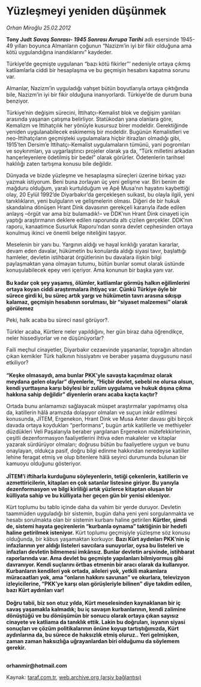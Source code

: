 # Yüzleşmeyi yeniden düşünmek

*Orhan Miroğlu 25.02.2012*

<div class="yazi"><p><b>Tony Judt</b> <b><i>Savaş Sonrası- 1945 Sonrası Avrupa Tarihi</i></b> adlı esersinde 1945-49 yılları boyunca Almanların çoğunun “Nazizm’in iyi bir fikir olduğuna ama kötü uygulandığına inandıklarını” kaydeder.</p>
<p>Türkiye’de geçmişte uygulanan “bazı kötü fikirler”’ nedeniyle ortaya çıkmış katliamlarla ciddi bir hesaplaşma ve bu geçmişin hesabını kapatma sorunu var.</p>
<p>Almanlar, Nazizm’in uyguladığı vahşet bütün boyutlarıyla ortaya çıktığında bile, Nazizm’in iyi bir fikir olduğuna inanıyorlardı. Türkiye’de de durum buna benziyor.</p>
<p>Türkiye’nin değişim sürecini, İttihatçı-Kemalist blok ve değişim yanlıları arasında yaşanan çatışma belirliyor. Statükodan yana olanlara göre, Kemalizm ve İttihatçılık her yönüyle kusursuz birer modeldir. Gerektiğinde yeniden uygulanabilecek eskimemiş bir modeldir. Bugünün Kemalistleri ve neo-İttihatçıların geçmişteki uygulamalara hiçbir itirazları olmadığı gibi, 1915’ten Dersim’e İttihatçı-Kemalist uygulamaların tümünü, yani pogromları ve soykırımları, ya uygarlaştırıcı projeler olarak ya da, “Türk milletini arkadan hançerleyenlere ödetilmiş bir bedel” olarak görürler. Ödetenlerin tarihsel haklılığı zaten tartışma konusu bile değildir. </p>
<p>Dünyada ve bizde yüzleşme ve hesaplaşma süreçleri üzerine birkaç yazı yazmak istiyorum. Beni buna zorlayan üç yeni gelişme var. Biri benim de mağduru olduğum, yaralı kurtulduğum ve Apê Musa’nın hayatını kaybettiği olay, 20 Eylül 1992’de Diyarbakır’da gerçekleşen suikast, bu olayla ilgili, yeni tanıklıkların, yeni bulguların ve gelişmelerin olması. Diğeri de bir hukuk skandalına dönüşen Hrant Dink davasının gerekçeli kararıyla ifade edilen anlayış –örgüt var ama biz bulamadık!– ve DDK’nın Hrant Dink cinayeti için yaptığı araştırmanın deklere edilen raporunda altı çizilen gerçekler. DDK’nın raporu, kanaatimce Susurluk Raporu’ndan sonra devlet cephesinden ortaya konulmuş ikinci ve önemli belge niteliğini taşıyor.</p>
<p>Meselenin bir yanı bu. Yargının aldığı ve hayal kırıklığı yaratan kararlar, devam eden davalar, hükümetin bu konularda aldığı siyasi tavır, başlattığı hamleler, devletin istihbarat örgütlerinin bu davalara ilişkin bilgi paylaşmaktan yana olmayan tutumu, bütün bunlar somut olarak üstünde konuşulabilecek epey veri içeriyor. Ama konunun bir başka yanı var.<br/><br/><b>Bu kadar çok şey yaşamış, ölümler, katliamlar görmüş halkın eğilimlerini ortaya koyan ciddi araştırmalara ihtiyaç var. Çünkü Türkiye öyle bir sürece girdi ki, bu süreç artık yargı ve hükümetin tavrı arasına sıkışıp kalamaz, geçmişin hesabının sorulması, bir “siyaset malzemesi” olarak görülemez</b></p>
<p>Peki, halk acaba bu süreci nasıl görüyor?.</p>
<p>Türkler acaba, Kürtlere neler yapıldığını, her gün biraz daha öğrendikçe, neler hissediyorlar ve ne düşünüyorlar?</p>
<p>Faili meçhul cinayetler, Diyarbakır cezaevinde yaşananlar, toprağın altından çıkan kemikler Türk halkının hissiyatını ve beraber yaşama duygusunu nasıl etkiliyor?<br/><br/><b>“Keşke olmasaydı, ama bunlar PKK’yle savaşta kaçınılmaz olarak meydana gelen olaylar” diyenlerle, “Hiçbir devlet, sebebi ne olursa olsun, kendi yurttaşına karşı böylesi bir zulüm uygulama ve hukuk dışına çıkma hakkına sahip değildir” diyenlerin oranı acaba kaçta kaçtır?</b></p>
<p>Ortada bunu anlamamızı sağlayacak müspet araştırmalar yapılmamış olsa da, katillerin hâlâ aramızda dolaşıyor olmaları ve suçun inkâr edilmesi konusunda, JİTEM, Ergenekon, Hrant Dink ve Musa Anter davası gibi birçok davada ortaya koydukları “performans”, bugün artık katillerle ve methiyeler düzdükleri Veli Paşalarıyla beraber yargılanan Ergenekon mütefekkirlerinin, çeşitli dezenformasyon faaliyetlerini ihtiva eden makaleler ve kitaplar yazarak sürdürüyor olmaları; doğrusu bütün bu faaliyetlere uygun ve bunu onaylayan, oldukça pasif, doğru bilgi edinme hakkından neredeyse katiller lehine feragat etmiş ve olup bitenlere hâlâ seyirci durumunda bulunan bir kamuoyu olduğunu gösteriyor.<br/><br/><b>JİTEM’i iftiharla kurduğunu söyleyenlerin, tetiği çekenlerin, katillerin ve azmettiricilerin, kitapları en çok satanlar listesine giriyor. Bu yanıyla dezenformasyon ve bilgi kirliliği artık yüzlerce kitaptan oluşan bir külliyata sahip ve bu külliyata her geçen gün bir yenisi ekleniyor.</b></p>
<p>Kürt toplumu bu tablo içinde daha da vahim bir yerde duruyor. Devletin taammüden uyguladığı bir sistemin, bugün daha yeni yeni sorgulanmakta ve hesabı sorulmakta olan bir sistemin kurbanı haline getirilen <b>Kürtler, şimdi de, sistemi hayata geçirenlerin “kurbanla oynama” taktiğinin bir hedefi haline getirilmek isteniyor.</b> Kürt toplumu geçmişiyle yüzleşme söz konusu olduğunda, bir kâbus yaşamaktan korkuyor. <b>Bazı Kürt aydınları PKK’nin iç infazlarının yer aldığı listeleri savcılara sunuyorlar, oysa bu listeleri ve infazları devletin bilmemesi imkânsız. Bunlar devletin arşivinde, istihbarat raporlarında var. Ama devlet bu geçmişte yapılanları bilmiyormuş gibi davranıyor. Kendi suçlarını örtbas etmenin bir aracı olarak da kullanıyor. Kurbanların kendileri yok ortada, aileleri yok, yetkili makamlara müracaatları yok, ama “onların hakkını savunan” ve okurlara, televizyon izleyicilerine, “PKK’ye karşı olan görüşleriyle bilinen” diye takdim edilen, bazı Kürt aydınları var!<br/><br/></b><b>Doğru tabii, biz son otuz yılda, Kürt meselesinden kaynaklanan bir iç savaş yaşamakla kalmadık; bu iç savaşın kurbanlarının, kendi zalimine dönüştüğü ve bu dönüşümün bir sonucu olarak ortaya çıkan sayısız cinayete ve katliama da tanıklık ettik. Lakin bu doğruları, isyanın siyasi sonuçları ve çözüm politikalarının önüne koyup tartıştığımızda, Kürt aydınlarına da, bu sürece de haksızlık etmiş oluruz.. Yeri gelmişken, zaman zaman haksızlığa uğrayanlardan biri olduğumu da söylemem gerekir.</b></p>
<p><b><br/>orhanmir@hotmail.com</b></p>
</div>

Kaynak: [taraf.com.tr](http://www.taraf.com.tr/orhan-miroglu/makale-yuzlesmeyi-yeniden-dusunmek.htm), [web.archive.org (arşiv bağlantısı)](http://web.archive.org/web/20130721140505/http://www.taraf.com.tr/orhan-miroglu/makale-yuzlesmeyi-yeniden-dusunmek.htm)
